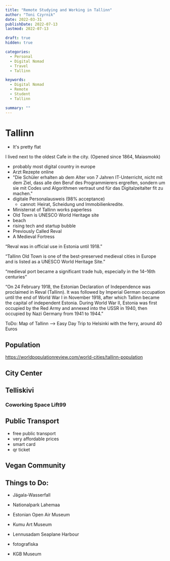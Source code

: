 ```yaml
---
title: "Remote Studying and Working in Tallinn"
author: "Toni Czyrnik"
date: 2022-03-31
publishDate: 2022-07-13
lastmod: 2022-07-13

draft: true
hidden: true

categories:
  - Personal
  - Digital Nomad
  - Travel
  - Tallinn

keywords:
  - Digital Nomad
  - Remote
  - Student
  - Tallinn

summary: ""
---
```


# Tallinn
-  It's pretty flat

I lived next to the oldest Cafe in the city. (Opened since 1864, Maiasmokk)

- probably most digital country in europe
- Arzt Rezepte online
- "Die Schüler erhalten ab dem Alter von 7 Jahren IT-Unterricht, nicht mit dem Ziel, dass alle den Beruf des Programmierers ergreifen, sondern um sie mit Codes und Algorithmen vertraut und für das Digitalzeitalter fit zu machen."
- digitale Personalausweis (98% acceptance)
	- cannot: Heirat, Scheidung und Immobilienkredite.
- Ministerrat of Tallinn works paperless
- Old Town is UNESCO World Heritage site
- beach
- rising tech and startup bubble
- Previously Called Reval
- A Medieval Fortress

“Reval was in official use in Estonia until 1918.”

“Tallinn Old Town is one of the best-preserved medieval cities in Europe and is listed as a UNESCO World Heritage Site.”

“medieval port became a significant trade hub, especially in the 14–16th centuries”

“On 24 February 1918, the Estonian Declaration of Independence was proclaimed in Reval (Tallinn). It was followed by Imperial German occupation until the end of World War I in November 1918, after which Tallinn became the capital of independent Estonia. During World War II, Estonia was first occupied by the Red Army and annexed into the USSR in 1940, then occupied by Nazi Germany from 1941 to 1944.”

ToDo: Map of Tallinn
—> Easy Day Trip to Helsinki with the ferry, around 40 Euros 


## Population 

https://worldpopulationreview.com/world-cities/tallinn-population

## City Center

## Telliskivi

### Coworking Space Lift99

## Public Transport

- free public transport
- very affordable prices
- smart card
- qr ticket

## Vegan Community 

## Things to Do:

- Jägala-Wasserfall
- Nationalpark Lahemaa

- Estonian Open Air Museum 
- Kumu Art Museum
- Lennusadam Seaplane Harbour
- fotografiska
- KGB Museum